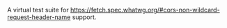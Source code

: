 A virtual test suite for https://fetch.spec.whatwg.org/#cors-non-wildcard-request-header-name support.
